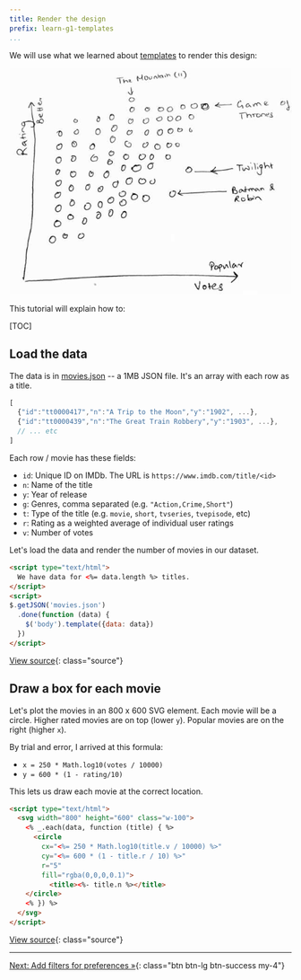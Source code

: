 ```yaml
---
title: Render the design
prefix: learn-g1-templates
...
```


We will use what we learned about [templates](../learn-g1-templates/) to render this design:

![Solution sketch](../imdb-sketch.jpg)

This tutorial will explain how to:

[TOC]

## Load the data

The data is in [movies.json](movies.json) -- a 1MB JSON file. It's an array with each row as a title.

```js
[
  {"id":"tt0000417","n":"A Trip to the Moon","y":"1902", ...},
  {"id":"tt0000439","n":"The Great Train Robbery","y":"1903", ...},
  // ... etc
]
```

Each row / movie has these fields:

- `id`: Unique ID on IMDb. The URL is `https://www.imdb.com/title/<id>`
- `n`: Name of the title
- `y`: Year of release
- `g`: Genres, comma separated (e.g. `"Action,Crime,Short"`)
- `t`: Type of the title (e.g. `movie`, `short`, `tvseries`, `tvepisode`, etc)
- `r`: Rating as a weighted average of individual user ratings
- `v`: Number of votes

Let's load the data and render the number of movies in our dataset.

<!-- render:html -->
```html
<script type="text/html">
  We have data for <%= data.length %> titles.
</script>
<script>
$.getJSON('movies.json')
  .done(function (data) {
    $('body').template({data: data})
  })
</script>
```

[View source](load-data.html){: class="source"}

## Draw a box for each movie

Let's plot the movies in an 800 x 600 SVG element. Each movie will be a circle. Higher rated movies are on top (lower `y`). Popular movies are on the right (higher `x`).

By trial and error, I arrived at this formula:

- `x = 250 * Math.log10(votes / 10000)`
- `y = 600 * (1 - rating/10)`

This lets us draw each movie at the correct location.

<!-- render:html -->
```html
<script type="text/html">
  <svg width="800" height="600" class="w-100">
    <% _.each(data, function (title) { %>
      <circle
        cx="<%= 250 * Math.log10(title.v / 10000) %>"
        cy="<%= 600 * (1 - title.r / 10) %>"
        r="5"
        fill="rgba(0,0,0,0.1)">
          <title><%- title.n %></title>
    </circle>
    <% }) %>
  </svg>
</script>
```

[View source](draw-movies.html){: class="source"}

-----------

[Next: Add filters for preferences &raquo;](../interactive-filters/){: class="btn btn-lg btn-success my-4"}


<script src="../../tutorial.js"></script>
